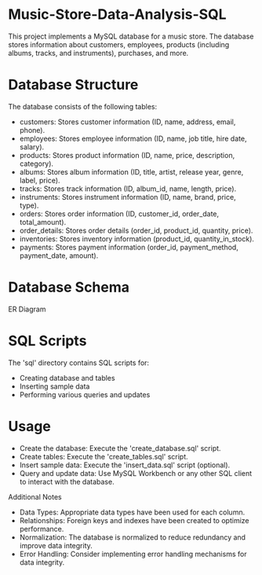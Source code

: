 # Music-Store-Data-Analysis-SQL
This project implements a MySQL database for a music store. The database stores information about customers, employees, products (including albums, tracks, and instruments), purchases, and more.

# Database Structure
The database consists of the following tables:

- customers: Stores customer information (ID, name, address, email, phone).
- employees: Stores employee information (ID, name, job title, hire date, salary).
- products: Stores product information (ID, name, price, description, category).
- albums: Stores album information (ID, title, artist, release year, genre, label, price).
- tracks: Stores track information (ID, album_id, name, length, price).
- instruments: Stores instrument information (ID, name, brand, price, type).
- orders: Stores order information (ID, customer_id, order_date, total_amount).
- order_details: Stores order details (order_id, product_id, quantity, price).
- inventories: Stores inventory information (product_id, quantity_in_stock).
- payments: Stores payment information (order_id, payment_method, payment_date, amount).

# Database Schema
ER Diagram

# SQL Scripts
The 'sql' directory contains SQL scripts for:

- Creating database and tables
- Inserting sample data
- Performing various queries and updates
  
# Usage
- Create the database: Execute the 'create_database.sql' script.
- Create tables: Execute the 'create_tables.sql' script.
- Insert sample data: Execute the 'insert_data.sql' script (optional).
- Query and update data: Use MySQL Workbench or any other SQL client to interact with the database.

Additional Notes
- Data Types: Appropriate data types have been used for each column.
- Relationships: Foreign keys and indexes have been created to optimize performance.
- Normalization: The database is normalized to reduce redundancy and improve data integrity.
- Error Handling: Consider implementing error handling mechanisms for data integrity.
